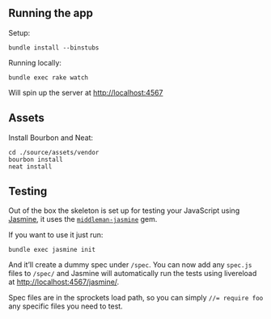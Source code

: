 ## Running the app

Setup:

    bundle install --binstubs

Running locally:

    bundle exec rake watch

Will spin up the server at <http://localhost:4567>

## Assets

Install Bourbon and Neat:

    cd ./source/assets/vendor
    bourbon install
    neat install

## Testing

Out of the box the skeleton is set up for testing your JavaScript using
[Jasmine](http://jasmine.github.io/), it uses the
[`middleman-jasmine`](https://github.com/mrship/middleman-jasmine) gem.

If you want to use it just run:

    bundle exec jasmine init

And it’ll create a dummy spec under `/spec`. You can now add any `spec.js` files
to `/spec/` and Jasmine will automatically run the tests using livereload at
<http://localhost:4567/jasmine/>.

Spec files are in the sprockets load path, so you can simply `//= require foo`
any specific files you need to test.
